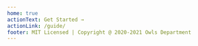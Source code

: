 ```yaml
---
home: true
actionText: Get Started →
actionLink: /guide/
footer: MIT Licensed | Copyright @ 2020-2021 Owls Department
---
```

